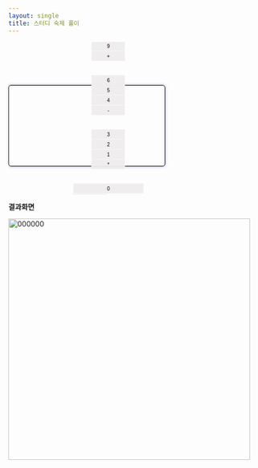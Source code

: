 ```yaml
---
layout: single
title: 스터디 숙제 풀이
---
```


<pre>
  <code>
     <style>
        .calculator {
            width: 310px;
            height: 160px;
            border: 1px solid black;
            border-radius: 5px;
            box-shadow: 0 0 5px rgba(28, 25, 114, 0.5);
            display: flex;
            flex-direction: column;
            justify-content: center;
            align-items: center;
        }

        .display {
            box-shadow: 0 0 3px rgba(40, 40, 40, 0.2);
            border-radius: 3px;
            width: 280px;
            height: 20px;
            line-height: 20px;
            padding: 3px;
            text-align: right;
            background: rgb(222, 218, 218);
            margin-bottom: 3px;
        }

        .buttons button {
            width: 67px;
            height: 20px;
            font-size: 10px;
            padding: 5px;
            line-height: 1px;
            background-color: rgba(239, 236, 236, 0.95);
            border: 1px solid rgba(255, 255, 255, 0.3);
        }
    </style>
</head>
<body>
    <div class="calculator">
        <div class="display">0</div>
        <div class="buttons">
            <button>7</button>
            <button>8</button>
            <button>9</button>
            <button>+</button>
        </div>
        <div class="buttons">
            <button>6</button>
            <button>5</button>
            <button>4</button>
            <button>-</button>
        </div>
        <div class="buttons">
            <button>3</button>
            <button>2</button>
            <button>1</button>
            <button>*</button>
        </div>
        <div class="buttons">
            <button style="width: 140px;">0</button>
            <button>.</button>
            <button>/</button>
        </div>
        <div class="buttons">
        <button style="width: 285px;">=</button>
        </div>
    </div>
</body>
</html>
  </code>
</pre>

<b>결과화면</b>

<img width="481" alt="000000" src="https://github.com/sonryun/sonryun.github.io/assets/160820033/a4876784-68d8-4f3f-97b3-8c305a5c39f4">


